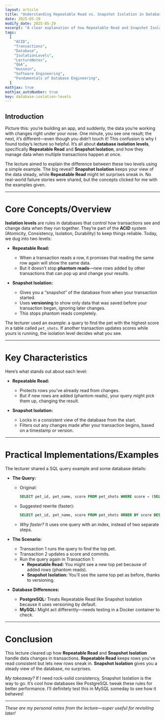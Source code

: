 ```yaml
---
layout: article
title: "Understanding Repeatable Read vs. Snapshot Isolation in Database Transactions"
date: 2025-05-29
modify_date: 2025-05-29
excerpt: "A clear explanation of how Repeatable Read and Snapshot Isolation work in databases, focusing on handling data changes during transactions."
tags:
  [
    "ACID",
    "Transactions",
    "Database",
    "IsolationLevels",
    "LectureNotes",
    "Q&A",
    "Hussein",
    "Software Engineering",
    "Fundamentals of Database Engineering",
  ]
mathjax: true
mathjax_autoNumber: true
key: database-isolation-levels
---
```


## Introduction

Picture this: you’re building an app, and suddenly, the data you’re working with changes right under your nose. One minute, you see one result; the next, it’s different—even though you didn’t touch it! This confusion is why I found today’s lecture so helpful. It’s all about **database isolation levels**, specifically **Repeatable Read** and **Snapshot Isolation**, and how they manage data when multiple transactions happen at once.

The lecture aimed to explain the difference between these two levels using a simple example. The big reveal? **Snapshot Isolation** keeps your view of the data steady, while **Repeatable Read** might let surprises sneak in. No real-world failure stories were shared, but the concepts clicked for me with the examples given.

---

# Core Concepts/Overview

**Isolation levels** are rules in databases that control how transactions see and change data when they run together. They’re part of the **ACID** system (Atomicity, Consistency, Isolation, Durability) to keep things reliable. Today, we dug into two levels:

- **Repeatable Read:**

  - When a transaction reads a row, it promises that reading the same row again will show the same data.
  - But it doesn’t stop **phantom reads**—new rows added by other transactions that can pop up and change your results.

- **Snapshot Isolation:**
  - Gives you a “snapshot” of the database from when your transaction started.
  - Uses **versioning** to show only data that was saved before your transaction began, ignoring later changes.
  - This stops phantom reads completely.

The lecturer used an example: a query to find the pet with the highest score in a table called `pet_shots`. If another transaction updates scores while yours is running, the isolation level decides what you see.

---

# Key Characteristics

Here’s what stands out about each level:

- **Repeatable Read:**

  - Protects rows you’ve already read from changes.
  - But if new rows are added (phantom reads), your query might pick them up, changing the result.

- **Snapshot Isolation:**
  - Locks in a consistent view of the database from the start.
  - Filters out any changes made after your transaction begins, based on a timestamp or version.

---

# Practical Implementations/Examples

The lecturer shared a SQL query example and some database details:

- **The Query:**

  - Original:

    ```sql
    SELECT pet_id, pet_name, score FROM pet_shots WHERE score = (SELECT MAX(score) FROM pet_shots);
    ```

  - Suggested rewrite (faster):

    ```sql
    SELECT pet_id, pet_name, score FROM pet_shots ORDER BY score DESC LIMIT 1;
    ```

  - _Why faster?_ It uses one query with an index, instead of two separate steps.

- **The Scenario:**

  - Transaction 1 runs the query to find the top pet.
  - Transaction 2 updates a score and commits.
  - Run the query again in Transaction 1:
    - **Repeatable Read:** You might see a new top pet because of added rows (phantom reads).
    - **Snapshot Isolation:** You’ll see the same top pet as before, thanks to versioning.

- **Database Differences:**
  - **PostgreSQL:** Treats Repeatable Read like Snapshot Isolation because it uses versioning by default.
  - **MySQL:** Might act differently—needs testing in a Docker container to check.

---

# Conclusion

This lecture cleared up how **Repeatable Read** and **Snapshot Isolation** handle data changes in transactions. **Repeatable Read** keeps rows you’ve read consistent but lets new rows sneak in. **Snapshot Isolation** gives you a steady view of the database, no surprises.

_My takeaway?_ If I need rock-solid consistency, Snapshot Isolation is the way to go. It’s cool how databases like PostgreSQL tweak these rules for better performance. I’ll definitely test this in MySQL someday to see how it behaves!

---

_These are my personal notes from the lecture—super useful for revisiting later!_
